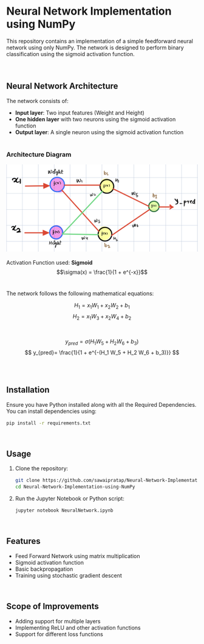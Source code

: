 # Neural Network Implementation using NumPy

This repository contains an implementation of a simple feedforward neural network using only NumPy. The network is designed to perform binary classification using the sigmoid activation function.
<br><br><br>
## Neural Network Architecture

The network consists of:
- **Input layer**: Two input features (Weight and Height)
- **One hidden layer** with two neurons using the sigmoid activation function
- **Output layer**: A single neuron using the sigmoid activation function
<br><br>
### Architecture Diagram

![Neural Network Architecture](./Model%20Architecture.png)
<br><br>
Activation Function used: **Sigmoid**
$$\sigma(x) = \frac{1}{1 + e^{-x}}$$
<br>

The network follows the following mathematical equations:

$$ H_1 = x_1 W_1 + x_2 W_2 + b_1 $$
$$ H_2 = x_1 W_3 + x_2 W_4 + b_2 $$

<br>

$$ y_{pred} = \sigma(H_1 W_5 + H_2 W_6 + b_3) $$
$$ y_{pred}= \frac{1}{1 + e^{-(H_1 W_5 + H_2 W_6 + b_3)}} $$

<br><br>
## Installation

Ensure you have Python installed along with all the Required Dependencies. <br>You can install dependencies using:
```bash
pip install -r requirements.txt
```
<br>

## Usage

1. Clone the repository:
   ```bash
   git clone https://github.com/sawaipratap/Neural-Network-Implementation-using-NumPy.git 
   cd Neural-Network-Implementation-using-NumPy
   ```
2. Run the Jupyter Notebook or Python script:
   ```bash
   jupyter notebook NeuralNetwork.ipynb
   ```
<br>

## Features
- Feed Forward Network using matrix multiplication
- Sigmoid activation function
- Basic backpropagation
- Training using stochastic gradient descent

<br>

## Scope of Improvements
- Adding support for multiple layers
- Implementing ReLU and other activation functions
- Support for different loss functions

